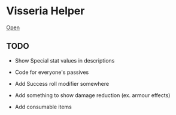 # Visseria Helper

[Open](https://rewhowe.github.io/visseria_helper/)

## TODO

* Show Special stat values in descriptions

* Code for everyone's passives

* Add Success roll modifier somewhere

* Add something to show damage reduction (ex. armour effects)

* Add consumable items
